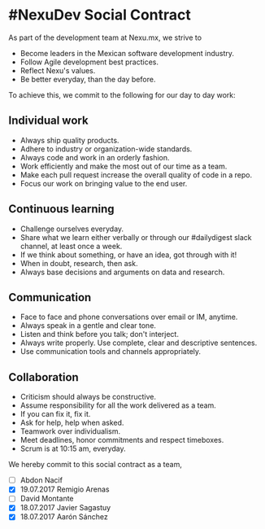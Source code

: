 # #NexuDev Social Contract

As part of the development team at Nexu.mx, we strive to
* Become leaders in the Mexican software development industry.
* Follow Agile development best practices.
* Reflect Nexu's values.
* Be better everyday, than the day before.

To achieve this, we commit to the following for our day to day work:

## Individual work
* Always ship quality products.
* Adhere to industry or organization-wide standards.
* Always code and work in an orderly fashion.
* Work efficiently and make the most out of our time as a team.
* Make each pull request increase the overall quality of code in a repo.
* Focus our work on bringing value to the end user.

## Continuous learning
* Challenge ourselves everyday.
* Share what we learn either verbally or through our #dailydigest slack channel, at least once a week.
* If we think about something, or have an idea, got through with it!
* When in doubt, research, then ask.
* Always base decisions and arguments on data and research.

## Communication
* Face to face and phone conversations over email or IM, anytime.
* Always speak in a gentle and clear tone.
* Listen and think before you talk; don't interject.
* Always write properly. Use complete, clear and descriptive sentences.
* Use communication tools and channels appropriately.

## Collaboration
* Criticism should always be constructive.
* Assume responsibility for all the work delivered as a team.
* If you can fix it, fix it.
* Ask for help, help when asked.
* Teamwork over individualism.
* Meet deadlines, honor commitments and respect timeboxes.
* Scrum is at 10:15 am, everyday.

We hereby commit to this social contract as a team,
- [ ] Abdon Nacif
- [x] 19.07.2017 Remigio Arenas
- [ ] David Montante
- [x] 18.07.2017 Javier Sagastuy
- [x] 18.07.2017 Aarón Sánchez
